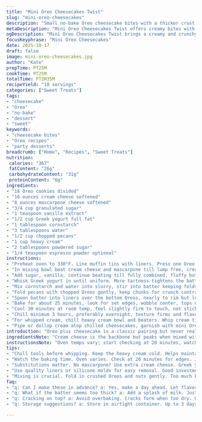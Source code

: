 ```yaml
---
title: "Mini Oreo Cheesecakes Twist"
slug: "mini-oreo-cheesecakes"
description: "Small no-bake Oreo cheesecake bites with a thicker crust base and cream cheese mixed with mascarpone for creaminess. Chopped pecans added for crunch, sour cream swapped for Greek yogurt to add tang and tighten texture. Egg replaced with cornstarch slurry for safety and easier prep. Whipped topping flavored with a hint of espresso powder to cut richness. Baked at 330°F for 25 minutes until edges strong but center slightly jiggly. Cooling followed by overnight chill for best set and clean slicing."
metaDescription: "Mini Oreo Cheesecakes Twist offers creamy bites with a crunchy base for a party-ready dessert that impresses without the fuss"
ogDescription: "Mini Oreo Cheesecakes Twist brings a creamy and crunchy treat that's perfect for gatherings. Easy to make and prep ahead for convenience"
focusKeyphrase: "Mini Oreo Cheesecakes"
date: 2025-10-17
draft: false
image: mini-oreo-cheesecakes.jpg
author: "Kate"
prepTime: PT25M
cookTime: PT25M
totalTime: PT3H35M
recipeYield: "18 servings"
categories: ["Sweet Treats"]
tags:
- "cheesecake"
- "Oreo"
- "no-bake"
- "dessert"
- "sweet"
keywords:
- "cheesecake bites"
- "Oreo recipes"
- "party desserts"
breadcrumb: ["Home", "Recipes", "Sweet Treats"]
nutrition: 
 calories: "367"
 fatContent: "26g"
 carbohydrateContent: "31g"
 proteinContent: "6g"
ingredients:
- "18 Oreo cookies divided"
- "16 ounces cream cheese softened"
- "8 ounces mascarpone cheese softened"
- "3/4 cup granulated sugar"
- "1 teaspoon vanilla extract"
- "1/2 cup Greek yogurt full fat"
- "1 tablespoon cornstarch"
- "3 tablespoons water"
- "1/2 cup chopped pecans"
- "1 cup heavy cream"
- "2 tablespoons powdered sugar"
- "1/4 teaspoon espresso powder optional"
instructions:
- "Preheat oven to 330°F. Line muffin tins with liners. Press one Oreo flat bottom of each liner for crust — no crumbs for better base texture."
- "In mixing bowl beat cream cheese and mascarpone till lump free, creamy. Adds silkier, richer mouthfeel compared to cream cheese alone."
- "Add sugar, vanilla, continue beating till fully combined, fluffy but not airy. Granulated sugar's grainy dissolve makes difference, don't rush or grain remains."
- "Whisk Greek yogurt in until uniform. More tartness tightens the batter better than sour cream, also less moisture release when baking."
- "Mix cornstarch and water into slurry, stir into batter keeping folds for smooth silkiness and egg replacement. Stops cracking, safer for no baking eggs sometimes unwanted."
- "Fold pecans with chopped Oreos gently, keep chunks for crunch contrast, don't overmix or batter loses air and becomes dense."
- "Spoon batter into liners over the bottom Oreos, nearly to rim but leave tiny gap to avoid spillovers."
- "Bake for about 25 minutes, look for set edges, wobble center, tops dry but don't brown. Oven times vary—watch not to overbake or crack forms."
- "Cool 30 minutes at room temp, feel slightly firm to touch, not sticky or wet."
- "Chill minimum 3 hours, preferably overnight, texture firms and flavors meld. Critical step, don't skip or cheesecakes weep."
- "For whipped cream, chill heavy cream bowl and beaters. Whip cream till soft peaks, sprinkle in powdered sugar, add espresso powder for subtle bitterness, whip stiff peaks avoiding grainy or broken cream."
- "Pipe or dollop cream atop chilled cheesecakes, garnish with mini Oreo halves and sprinkle chopped Oreos plus pecans for color contrast and crunch."
introduction: "Oreo plus cheesecake is a classic pairing but never really just basic done well enough. Swap some ingredients for better texture and to quiet over-sweetness; add a crunch element to entertain the palate. No raw eggs involved—ease of prep with cornstarch substitute, safer for warm kitchens and impatient tasters. The batter feels thicker, richer with mascarpone blending in, more silk on tongue. Greek yogurt sharpens the flavor and tightens structure better than plain sour cream. Take your time cooling and chilling. Rack your mind on texture, moisture, and cracking; watching those small details makes or breaks. Whip the cream just right, powder sugar measurements are flexible but keep the espresso subtle or skip if sensitive to bitterness. The sturdy Mini Oreo base inside paper liners keeps cheesecake bites tidy. This approach works well for parties or grab-and-go snacks—make a day ahead for stress-free serving."
ingredientsNote: "Cream cheese is the backbone but peaks when mixed with mascarpone—adds creaminess and less firmness so no chalky mouthfeel. Greek yogurt brings acidity, substitute plain sour cream if unavailable but cut back a little on liquids elsewhere to avoid slurry. Cornstarch slurry replaces raw eggs; a trick I use often for safer custard-like fillings with firm hold. Chopped pecans are optional but add nice texture contrast. Replace pecans with walnuts or skip nuts for simpler version. Oreo cookies: separate some whole for the crust base, remaining chopped for inside batter. For whipped cream: chill tools and cream before whipping; espresso powder is optional but helps cut richness. Powdered sugar can swap with confectioners sugar, adjust sweetness to taste. Lining the muffin tin with good quality liners or even silicone cups recommended for clean removal."
instructionsNote: "Oven temps vary; start checking at 20 minutes, watch edges for firm set and top dryness but still soft jiggle center. Overbaking causes cracks and grainy texture. Cool at room temp so steam escapes gently; too hot environment causes sweating condensation. The overnight chill breaks down residual moisture and firms texture, making cutting and handling neat. Whipping cream to soft peaks prior to sugar prevents grainy closed lumps and stabilizes final stiff peaks. If whip overwhips and breaks, add a spoonful fresh cream to rescue. Scoop batter with medium scoop, fill close to rim but don't overfill to prevent bubbles or spillovers. Folding chopped Oreos and nuts in final step minimizes seizing batter or deflating air bubbles critical for creamy texture."
tips:
- "Chill tools before whipping. Keep the heavy cream cold. Helps maintain stability. Whip until you see soft peaks, then add sugar gradually. Avoid grainy texture."
- "Watch the baking time. Oven varies. Check at 20 minutes for edges. Jiggle center is fine. Overbaking leads to cracks. Steady hands when cooling."
- "Substitutions matter. No mascarpone? Use extra cream cheese. Greek yogurt works where sour cream can't. Cornstarch is safer than raw eggs."
- "Use quality liners or silicone molds for easy removal. Good investment. Prevents sticking. No mess when serving. Court the crowd with visual appeal."
- "Mixing is crucial. Fold in crushed Oreos and nuts gently. Too much beat can deflate batter. Preserve air for that creamy texture on the tongue."
faq:
- "q: Can I make these in advance? a: Yes, make a day ahead. Let flavors meld. Chill overnight for best results. Store well in fridge."
- "q: What if the batter seems too thick? a: Add a splash of milk. Just a bit, not get runny. Keeps texture rich without compromising structure."
- "q: Cracking on top? a: Avoid overbaking. Cracks form when too dry. Use properly cooled oven and check temp accurately. Remove as soon as edges are set, center wobbly."
- "q: Storage suggestions? a: Store in airtight container. Up to 3 days in fridge. Freeze for longer storage, but texture changes. Thaw in fridge, not room temp."

---
```

